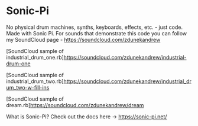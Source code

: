 # Sonic-Pi
No physical drum machines, synths, keyboards, effects, etc. - just code.  Made with Sonic Pi. For sounds that demonstrate this code you can follow my SoundCloud page - https://soundcloud.com/zdunekandrew


[SoundCloud sample of industrial_drum_one.rb]https://soundcloud.com/zdunekandrew/industrial-drum-one

[SoundCloud sample of industrial_drum_two.rb]https://soundcloud.com/zdunekandrew/industrial_drum_two-w-fill-ins

[SoundCloud sample of dream.rb]https://soundcloud.com/zdunekandrew/dream

What is Sonic-Pi? Check out the docs here → https://sonic-pi.net/



